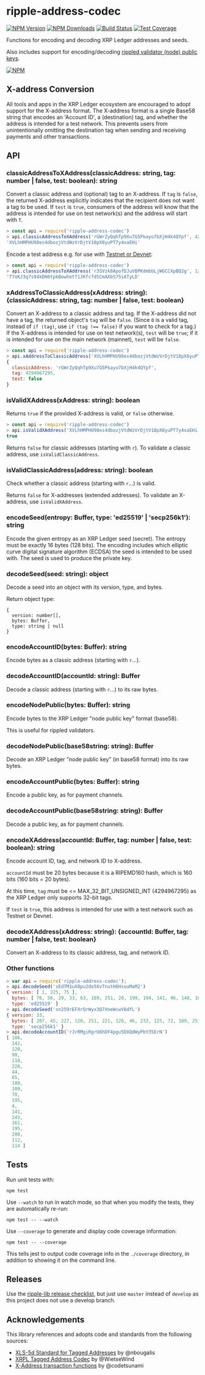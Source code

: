 # ripple-address-codec

[![NPM Version][npm-version-image]][npm-url]
[![NPM Downloads][npm-downloads-image]][npm-url]
[![Build Status][travis-image]][travis-url]
[![Test Coverage][coveralls-image]][coveralls-url]

Functions for encoding and decoding XRP Ledger addresses and seeds.

Also includes support for encoding/decoding [rippled validator (node) public keys](https://xrpl.org/run-rippled-as-a-validator.html).

[![NPM](https://nodei.co/npm/ripple-address-codec.png)](https://www.npmjs.org/package/ripple-address-codec)

## X-address Conversion

All tools and apps in the XRP Ledger ecosystem are encouraged to adopt support for the X-address format. The X-address format is a single Base58 string that encodes an 'Account ID', a (destination) tag, and whether the address is intended for a test network. This prevents users from unintentionally omitting the destination tag when sending and receiving payments and other transactions.

## API

### classicAddressToXAddress(classicAddress: string, tag: number | false, test: boolean): string

Convert a classic address and (optional) tag to an X-address. If `tag` is `false`, the returned X-address explicitly indicates that the recipient does not want a tag to be used. If `test` is `true`, consumers of the address will know that the address is intended for use on test network(s) and the address will start with `T`.

```js
> const api = require('ripple-address-codec')
> api.classicAddressToXAddress('rGWrZyQqhTp9Xu7G5Pkayo7bXjH4k4QYpf', 4294967295)
'XVLhHMPHU98es4dbozjVtdWzVrDjtV18pX8yuPT7y4xaEHi'
```

Encode a test address e.g. for use with [Testnet or Devnet](https://xrpl.org/xrp-testnet-faucet.html):

```js
> const api = require('ripple-address-codec')
> api.classicAddressToXAddress('r3SVzk8ApofDJuVBPKdmbbLjWGCCXpBQ2g', 123, true)
'T7oKJ3q7s94kDH6tpkBowhetT1JKfcfdSCmAXbS75iATyLD'
```

### xAddressToClassicAddress(xAddress: string): {classicAddress: string, tag: number | false, test: boolean}

Convert an X-address to a classic address and tag. If the X-address did not have a tag, the returned object's `tag` will be `false`. (Since `0` is a valid tag, instead of `if (tag)`, use `if (tag !== false)` if you want to check for a tag.) If the X-address is intended for use on test network(s), `test` will be `true`; if it is intended for use on the main network (mainnet), `test` will be `false`.

```js
> const api = require('ripple-address-codec')
> api.xAddressToClassicAddress('XVLhHMPHU98es4dbozjVtdWzVrDjtV18pX8yuPT7y4xaEHi')
{
  classicAddress: 'rGWrZyQqhTp9Xu7G5Pkayo7bXjH4k4QYpf',
  tag: 4294967295,
  test: false
}
```

### isValidXAddress(xAddress: string): boolean

Returns `true` if the provided X-address is valid, or `false` otherwise.

```js
> const api = require('ripple-address-codec')
> api.isValidXAddress('XVLhHMPHU98es4dbozjVtdWzVrDjtV18pX8yuPT7y4xaEHi')
true
```

Returns `false` for classic addresses (starting with `r`). To validate a classic address, use `isValidClassicAddress`.

### isValidClassicAddress(address: string): boolean

Check whether a classic address (starting with `r`...) is valid.

Returns `false` for X-addresses (extended addresses). To validate an X-address, use `isValidXAddress`.

### encodeSeed(entropy: Buffer, type: 'ed25519' | 'secp256k1'): string

Encode the given entropy as an XRP Ledger seed (secret). The entropy must be exactly 16 bytes (128 bits). The encoding includes which elliptic curve digital signature algorithm (ECDSA) the seed is intended to be used with. The seed is used to produce the private key.

### decodeSeed(seed: string): object

Decode a seed into an object with its version, type, and bytes.

Return object type:
```
{
  version: number[],
  bytes: Buffer,
  type: string | null
}
```

### encodeAccountID(bytes: Buffer): string

Encode bytes as a classic address (starting with `r`...).

### decodeAccountID(accountId: string): Buffer

Decode a classic address (starting with `r`...) to its raw bytes.

### encodeNodePublic(bytes: Buffer): string

Encode bytes to the XRP Ledger "node public key" format (base58).

This is useful for rippled validators.

### decodeNodePublic(base58string: string): Buffer

Decode an XRP Ledger "node public key" (in base58 format) into its raw bytes.

### encodeAccountPublic(bytes: Buffer): string

Encode a public key, as for payment channels.

### decodeAccountPublic(base58string: string): Buffer

Decode a public key, as for payment channels.

### encodeXAddress(accountId: Buffer, tag: number | false, test: boolean): string

Encode account ID, tag, and network ID to X-address.

`accountId` must be 20 bytes because it is a RIPEMD160 hash, which is 160 bits (160 bits = 20 bytes).

At this time, `tag` must be <= MAX_32_BIT_UNSIGNED_INT (4294967295) as the XRP Ledger only supports 32-bit tags.

If `test` is `true`, this address is intended for use with a test network such as Testnet or Devnet.

### decodeXAddress(xAddress: string): {accountId: Buffer, tag: number | false, test: boolean}

Convert an X-address to its classic address, tag, and network ID.

### Other functions

```js
> var api = require('ripple-address-codec');
> api.decodeSeed('sEdTM1uX8pu2do5XvTnutH6HsouMaM2')
{ version: [ 1, 225, 75 ],
  bytes: [ 76, 58, 29, 33, 63, 189, 251, 20, 199, 194, 141, 96, 148, 105, 179, 65 ],
  type: 'ed25519' }
> api.decodeSeed('sn259rEFXrQrWyx3Q7XneWcwV6dfL')
{ version: 33,
  bytes: [ 207, 45, 227, 120, 251, 221, 126, 46, 232, 125, 72, 109, 251, 90, 123, 255 ],
  type: 'secp256k1' }
> api.decodeAccountID('rJrRMgiRgrU6hDF4pgu5DXQdWyPbY35ErN')
[ 186,
  142,
  120,
  98,
  110,
  228,
  44,
  65,
  180,
  109,
  70,
  195,
  4,
  141,
  243,
  161,
  195,
  200,
  112,
  114 ]
```

## Tests

Run unit tests with:

    npm test

Use `--watch` to run in watch mode, so that when you modify the tests, they are automatically re-run:

    npm test -- --watch

Use `--coverage` to generate and display code coverage information:

    npm test -- --coverage

This tells jest to output code coverage info in the `./coverage` directory, in addition to showing it on the command line.

## Releases

Use the [ripple-lib release checklist](https://github.com/ripple/ripple-lib/wiki/Release-Checklist), but just use `master` instead of `develop` as this project does not use a develop branch.

## Acknowledgements

This library references and adopts code and standards from the following sources:

- [XLS-5d Standard for Tagged Addresses](https://github.com/xrp-community/standards-drafts/issues/6) by @nbougalis
- [XRPL Tagged Address Codec](https://github.com/xrp-community/xrpl-tagged-address-codec) by @WietseWind
- [X-Address transaction functions](https://github.com/codetsunami/xrpl-tools/tree/master/xaddress-functions) by @codetsunami

[coveralls-image]: https://badgen.net/coveralls/c/github/ripple/ripple-address-codec/master
[coveralls-url]: https://coveralls.io/r/ripple/ripple-address/codec?branch=master
[npm-downloads-image]: https://badgen.net/npm/dm/ripple-address-codec
[npm-url]: https://npmjs.org/package/ripple-address-codec
[npm-version-image]: https://badgen.net/npm/v/ripple-address-codec
[travis-image]: https://badgen.net/travis/ripple/ripple-address-codec/master
[travis-url]: https://travis-ci.org/github/ripple/ripple-address-codec

